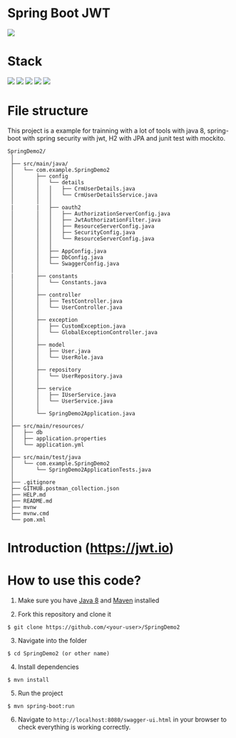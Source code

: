 # Spring Boot JWT

![](https://img.shields.io/badge/build-success-brightgreen.svg)

# Stack

![](https://img.shields.io/badge/java_8-✓-blue.svg)
![](https://img.shields.io/badge/spring_boot-✓-blue.svg)
![](https://img.shields.io/badge/H2-%20%E2%9C%93-blue)
![](https://img.shields.io/badge/jwt-✓-blue.svg)
![](https://img.shields.io/badge/Junit-%E2%9C%93-blue)

# File structure

This project is a example for trainning with a lot of tools with java 8, spring-boot with spring security with jwt, H2 with JPA and junit test with mockito.

```
SpringDemo2/
 │
 ├── src/main/java/
 │   └── com.example.SpringDemo2
 │       ├── config
 │       │   └── details
 │       │   │   ├── CrmUserDetails.java
 │       │   │   └── CrmUserDetailsService.java
 │       │   │    
 |       |   ├── oauth2
 │       │   │   ├── AuthorizationServerConfig.java
 │       │   │   ├── JwtAuthorizationFilter.java
 │       │   │   ├── ResourceServerConfig.java
 │       │   │   ├── SecurityConfig.java
 │       │   │   └── ResourceServerConfig.java
 │       │   │
 │       │   ├── AppConfig.java
 │       │   ├── DbConfig.java
 │       │   └── SwaggerConfig.java
 │       │
 |       ├── constants
 │       │   └── Constants.java
 │       │   
 │       ├── controller
 │       │   ├── TestController.java
 │       │   └── UserController.java
 │       │
 │       ├── exception
 │       │   ├── CustomException.java
 │       │   └── GlobalExceptionController.java
 │       │   
 │       ├── model
 │       │   ├── User.java
 │       │   └── UserRole.java
 │       │
 │       ├── repository
 │       │   └── UserRepository.java
 │       │
 │       ├── service
 │       │   ├── IUserService.java
 │       │   └── UserService.java
 │       │
 │       └── SpringDemo2Application.java
 │
 ├── src/main/resources/
 │   ├── db
 │   ├── application.properties
 │   └── application.yml
 │
 ├── src/main/test/java
 │   └── com.example.SpringDemo2
 │       └── SpringDemo2ApplicationTests.java
 │
 ├── .gitignore
 ├── GITHUB.postman_collection.json
 ├── HELP.md
 ├── README.md
 ├── mvnw
 ├── mvnw.cmd
 └── pom.xml
```

# Introduction (https://jwt.io)



# How to use this code?

1. Make sure you have [Java 8](https://www.java.com/download/) and [Maven](https://maven.apache.org) installed

2. Fork this repository and clone it
  
  ```
  $ git clone https://github.com/<your-user>/SpringDemo2
  ```
  
3. Navigate into the folder  

  ```
  $ cd SpringDemo2 (or other name)
  ```

4. Install dependencies

  ```
  $ mvn install
  ```

5. Run the project

  ```
  $ mvn spring-boot:run
  ```

6. Navigate to `http://localhost:8080/swagger-ui.html` in your browser to check everything is working correctly.